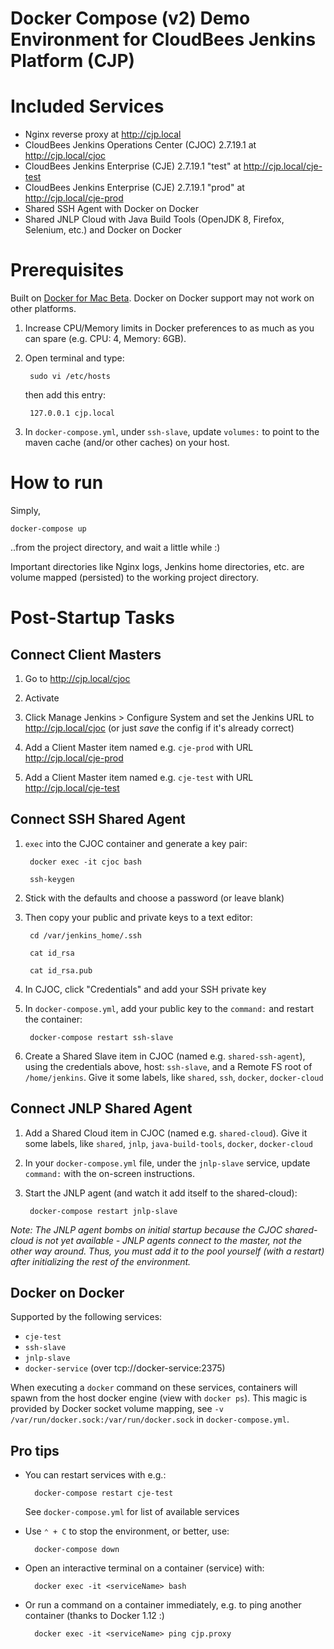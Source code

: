# Docker Compose (v2) Demo Environment for CloudBees Jenkins Platform (CJP)

# Included Services
* Nginx reverse proxy at http://cjp.local
* CloudBees Jenkins Operations Center (CJOC) 2.7.19.1 at http://cjp.local/cjoc
* CloudBees Jenkins Enterprise (CJE) 2.7.19.1 "test" at http://cjp.local/cje-test
* CloudBees Jenkins Enterprise (CJE) 2.7.19.1 "prod" at http://cjp.local/cje-prod
* Shared SSH Agent with Docker on Docker
* Shared JNLP Cloud with Java Build Tools (OpenJDK 8, Firefox, Selenium, etc.) and Docker on Docker

# Prerequisites

Built on [Docker for Mac Beta](https://blog.docker.com/2016/03/docker-for-mac-windows-beta/). Docker on Docker support may not work on other platforms.

1. Increase CPU/Memory limits in Docker preferences to as much as you can spare (e.g. CPU: 4, Memory: 6GB).

2. Open terminal and type:

        sudo vi /etc/hosts

    then add this entry:

        127.0.0.1 cjp.local

3. In ``docker-compose.yml``, under ``ssh-slave``, update ``volumes:`` to point to the maven cache (and/or other caches) on your host.

# How to run

Simply,

    docker-compose up

..from the project directory, and wait a little while :)

Important directories like Nginx logs, Jenkins home directories, etc. are volume mapped (persisted) to the working project directory.

# Post-Startup Tasks

## Connect Client Masters

1. Go to http://cjp.local/cjoc

2. Activate

3. Click Manage Jenkins > Configure System and set the Jenkins URL to http://cjp.local/cjoc (or just _save_ the config if it's already correct)

4. Add a Client Master item named e.g. ``cje-prod`` with URL http://cjp.local/cje-prod

5. Add a Client Master item named e.g. ``cje-test`` with URL  http://cjp.local/cje-test

## Connect SSH Shared Agent

1. `` exec `` into the CJOC container and generate a key pair:

        docker exec -it cjoc bash

        ssh-keygen

2. Stick with the defaults and choose a password (or leave blank)

3. Then copy your public and private keys to a text editor:

        cd /var/jenkins_home/.ssh

        cat id_rsa

        cat id_rsa.pub

4. In CJOC, click "Credentials" and add your SSH private key

5. In ``docker-compose.yml``, add your public key to the ``command:`` and restart the container:

        docker-compose restart ssh-slave

6. Create a Shared Slave item in CJOC (named e.g. ``shared-ssh-agent``), using the credentials above, host: ``ssh-slave``, and a Remote FS root of ``/home/jenkins``. Give it some labels, like ``shared``, ``ssh``, ``docker``, ``docker-cloud``

## Connect JNLP Shared Agent

1. Add a Shared Cloud item in CJOC (named e.g. `` shared-cloud ``). Give it some labels, like ``shared``, ``jnlp``, ``java-build-tools``, ``docker``, ``docker-cloud``

2. In your `` docker-compose.yml `` file, under the `` jnlp-slave `` service, update `` command: ``  with the on-screen instructions.

3. Start the JNLP agent (and watch it add itself to the shared-cloud):

        docker-compose restart jnlp-slave

*Note: The JNLP agent bombs on initial startup because the CJOC shared-cloud is not yet available - JNLP agents connect to the master, not the other way around. Thus, you must add it to the pool yourself (with a restart) after initializing the rest of the environment.*

## Docker on Docker

Supported by the following services:

* ``cje-test``
* ``ssh-slave``
* ``jnlp-slave``
* ``docker-service`` (over tcp://docker-service:2375)

When executing a ``docker`` command on these services, containers will spawn from the host docker engine (view with ``docker ps``). This magic is provided by Docker socket volume mapping, see ``-v /var/run/docker.sock:/var/run/docker.sock`` in ``docker-compose.yml``.

## Pro tips

* You can restart services with e.g.:

        docker-compose restart cje-test

    See `` docker-compose.yml `` for list of available services

* Use ``⌃ + C`` to stop the environment, or better, use:

        docker-compose down

* Open an interactive terminal on a container (service) with:

        docker exec -it <serviceName> bash

* Or run a command on a container immediately, e.g. to ping another container (thanks to Docker 1.12 :)

        docker exec -it <serviceName> ping cjp.proxy
